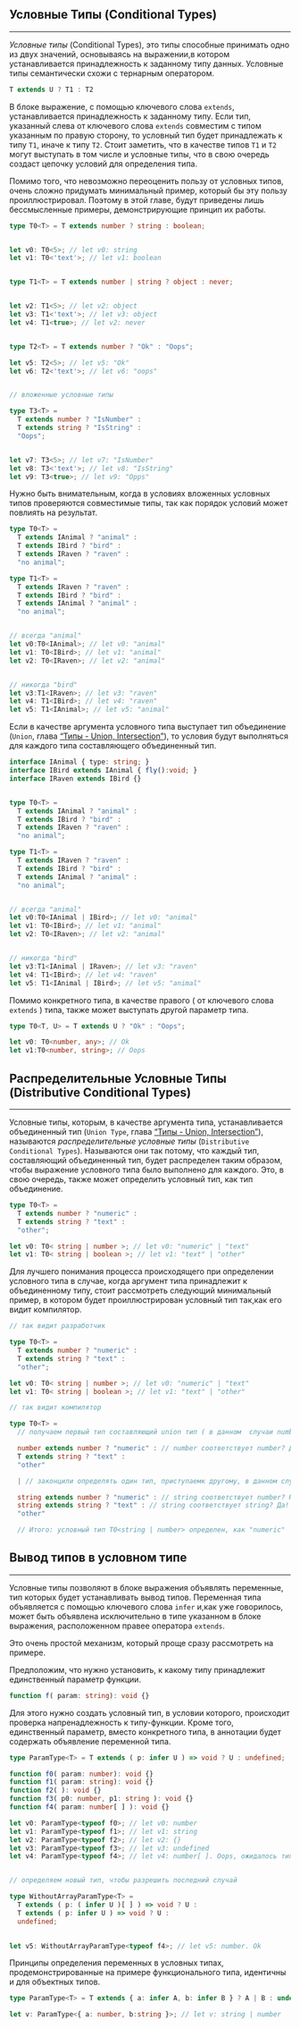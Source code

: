 ## Условные Типы (Conditional Types)
________________

*Условные типы* (Conditional Types), это типы способные принимать одно из двух значений, основываясь на выражении,в котором устанавливается принадлежность к заданному типу данных. Условные типы семантически схожи с тернарным оператором. 

~~~~~typescript
T extends U ? T1 : T2
~~~~~

В блоке выражение, с помощью ключевого слова `extends`, устанавливается принадлежность к заданному типу. Если тип, указанный слева от ключевого слова `extends` совместим с типом указанным по правую сторону, то условный тип будет принадлежать к типу `T1`, иначе к типу `T2`. Стоит заметить, что в качестве типов `T1` и `T2` могут выступать в том числе и условные типы, что в свою очередь создаст цепочку условий для определения типа.

Помимо того, что невозможно переоценить пользу от условных типов, очень сложно придумать минимальный пример, который бы эту пользу проиллюстрировал. Поэтому в этой главе, будут приведены лишь бессмысленные примеры, демонстрирующие принцип их работы.

~~~~~typescript
type T0<T> = T extends number ? string : boolean;


let v0: T0<5>; // let v0: string
let v1: T0<'text'>; // let v1: boolean


type T1<T> = T extends number | string ? object : never;


let v2: T1<5>; // let v2: object
let v3: T1<'text'>; // let v3: object
let v4: T1<true>; // let v2: never


type T2<T> = T extends number ? "Ok" : "Oops";

let v5: T2<5>; // let v5: "Ok"
let v6: T2<'text'>; // let v6: "oops"


// вложенные условные типы

type T3<T> =
  T extends number ? "IsNumber" :
  T extends string ? "IsString" :
  "Oops";


let v7: T3<5>; // let v7: "IsNumber"   
let v8: T3<'text'>; // let v8: "IsString"
let v9: T3<true>; // let v9: "Opps"
~~~~~

Нужно быть внимательным, когда в условиях вложенных условных типов проверяются совместимые типы, так как порядок условий может повлиять на  результат.

~~~~~typescript
type T0<T> =
  T extends IAnimal ? "animal" :
  T extends IBird ? "bird" :
  T extends IRaven ? "raven" :
  "no animal";

type T1<T> =
  T extends IRaven ? "raven" :
  T extends IBird ? "bird" :
  T extends IAnimal ? "animal" :
  "no animal";


// всегда "animal"
let v0:T0<IAnimal>; // let v0: "animal"
let v1: T0<IBird>; // let v1: "animal"
let v2: T0<IRaven>; // let v2: "animal"


// никогда "bird"
let v3:T1<IRaven>; // let v3: "raven"
let v4: T1<IBird>; // let v4: "raven"
let v5: T1<IAnimal>; // let v5: "animal"
~~~~~

Если в качестве аргумента условного типа выступает тип объединение (`Union`, глава [“Типы - Union, Intersection”]()), то условия будут выполняться для каждого типа составляющего объединенный тип.

~~~~~typescript
interface IAnimal { type: string; }
interface IBird extends IAnimal { fly():void; }
interface IRaven extends IBird {}


type T0<T> =
  T extends IAnimal ? "animal" :
  T extends IBird ? "bird" :
  T extends IRaven ? "raven" :
  "no animal";

type T1<T> =
  T extends IRaven ? "raven" :
  T extends IBird ? "bird" :
  T extends IAnimal ? "animal" :
  "no animal";


// всегда "animal"
let v0:T0<IAnimal | IBird>; // let v0: "animal"
let v1: T0<IBird>; // let v1: "animal"
let v2: T0<IRaven>; // let v2: "animal"


// никогда "bird"
let v3:T1<IAnimal | IRaven>; // let v3: "raven"
let v4: T1<IBird>; // let v4: "raven"
let v5: T1<IAnimal | IBird>; // let v5: "animal"
~~~~~

Помимо конкретного типа, в качестве правого ( от ключевого слова `extends` ) типа, также может выступать другой параметр типа. 

~~~~~typescript
type T0<T, U> = T extends U ? "Ok" : "Oops";

let v0: T0<number, any>; // Ok
let v1:T0<number, string>; // Oops
~~~~~


## Распределительные Условные Типы (Distributive Conditional Types)
________________

Условные типы, которым, в качестве аргумента типа, устанавливается объединенный тип (`Union Type`, глава [“Типы - Union, Intersection”]()), называются *распределительные условные типы* (`Distributive Conditional Types`). Называются они так потому, что каждый тип, составляющий объединенный тип, будет распределен таким образом, чтобы выражение условного типа было выполнено для каждого. Это, в свою очередь, также может определить условный тип, как тип объединение.

~~~~~typescript
type T0<T> =
  T extends number ? "numeric" :
  T extends string ? "text" :
  "other";

let v0: T0< string | number >; // let v0: "numeric" | "text"
let v1: T0< string | boolean >; // let v1: "text" | "other"
~~~~~

Для лучшего понимания процесса происходящего при определении условного типа в случае, когда аргумент типа принадлежит к объединенному типу, стоит рассмотреть следующий минимальный пример, в котором будет проиллюстрирован условный тип так,как его видит компилятор.

~~~~~typescript
// так видит разработчик

type T0<T> =
  T extends number ? "numeric" :
  T extends string ? "text" :
  "other";

let v0: T0< string | number >; // let v0: "numeric" | "text"
let v1: T0< string | boolean >; // let v1: "text" | "other"

// так видит компилятор

type T0<T> =
  // получаем первый тип составляющий union тип ( в данном  случаи number ) и начинаем подставлять его на место T

  number extends number ? "numeric" : // number соответствует number? Да! Определяем "numeric"
  T extends string ? "text" :
  "other"

  | // законцили определять один тип, приступаемк другому, в данном случаи string

  string extends number ? "numeric" : // string соответствует number? Нет! Продолжаем.
  string extends string ? "text" : // string соответствует string? Да! Определяем "text".
  "other"

  // Итого: условный тип T0<string | number> определен, как "numeric" | "text"
~~~~~


## Вывод типов в условном типе
________________

Условные типы позволяют в блоке выражения объявлять переменные, тип которых будет устанавливать вывод типов. Переменная типа объявляется с помощью ключевого слова `infer` и,как уже говорилось, может быть объявлена исключительно в типе указанном в блоке выражения, расположенном правее оператора `extends`.

Это очень простой механизм, который проще сразу рассмотреть на примере.

Предположим, что нужно установить, к какому типу принадлежит единственный параметр функции. 

~~~~~typescript
function f( param: string): void {}
~~~~~

Для этого нужно создать условный тип, в условии которого, происходит проверка напренадлежность к типу-функции. Кроме того, единственный параметр, вместо конкретного типа, в аннотации будет содержать объявление переменной типа.

~~~~~typescript
type ParamType<T> = T extends ( p: infer U ) => void ? U : undefined;

function f0( param: number): void {}
function f1( param: string): void {}
function f2( ): void {}
function f3( p0: number, p1: string ): void {}
function f4( param: number[ ] ): void {}

let v0: ParamType<typeof f0>; // let v0: number
let v1: ParamType<typeof f1>; // let v1: string
let v2: ParamType<typeof f2>; // let v2: {}
let v3: ParamType<typeof f3>; // let v3: undefined
let v4: ParamType<typeof f4>; // let v4: number[ ]. Oops, ожидалось тип number вместо number[ ]


// определяем новый тип, чтобы разрешить последний случай

type WithoutArrayParamType<T> =
  T extends ( p: ( infer U )[ ] ) => void ? U :
  T extends ( p: infer U ) => void ? U :
  undefined;

 
let v5: WithoutArrayParamType<typeof f4>; // let v5: number. Ok
~~~~~

Принципы определения переменных в условных типах, продемонстрированные на примере функционального типа, идентичны и для объектных типов.

~~~~~typescript
type ParamType<T> = T extends { a: infer A, b: infer B } ? A | B : undefined;

let v: ParamType<{ a: number, b:string }>; // let v: string | number
~~~~~
